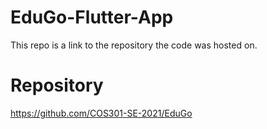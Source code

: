 # EduGo-Flutter-App
This repo is a link to the repository the code was hosted on.

# Repository
https://github.com/COS301-SE-2021/EduGo
